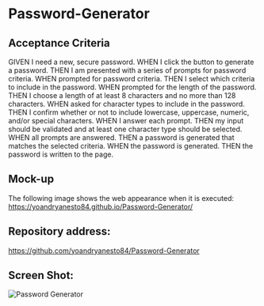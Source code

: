 # Password-Generator


## Acceptance Criteria

GIVEN I need a new, secure password.
WHEN I click the button to generate a password.
THEN I am presented with a series of prompts for password criteria.
WHEN prompted for password criteria.
THEN I select which criteria to include in the password.
WHEN prompted for the length of the password.
THEN I choose a length of at least 8 characters and no more than 128 characters.
WHEN asked for character types to include in the password.
THEN I confirm whether or not to include lowercase, uppercase, numeric, and/or special characters.
WHEN I answer each prompt.
THEN my input should be validated and at least one character type should be selected.
WHEN all prompts are answered.
THEN a password is generated that matches the selected criteria.
WHEN the password is generated.
THEN the password is written to the page.


## Mock-up

The following image shows the web appearance when it is executed:
https://yoandryanesto84.github.io/Password-Generator/



## Repository address:
https://github.com/yoandryanesto84/Password-Generator


## Screen Shot:
![Password Generator ](https://user-images.githubusercontent.com/109438671/192419812-b0c8d983-f5a2-425b-8d69-1b1071fe4460.png)
